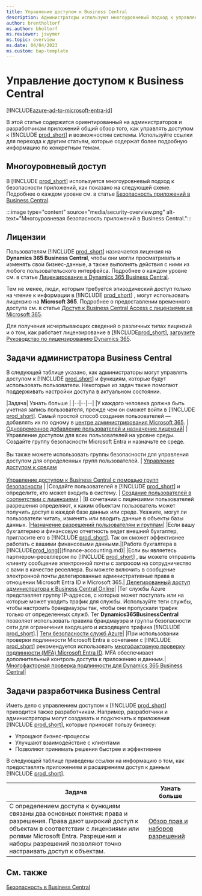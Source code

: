 ```yaml
---
title: Управление доступом к Business Central
description: Администраторы используют многоуровневый подход к управлению доступом к Business Central и возможностям системы.
author: brentholtorf
ms.author: bholtorf
ms.reviewer: jswymer
ms.topic: overview
ms.date: 04/04/2023
ms.custom: bap-template
---
```


# Управление доступом к Business Central

[!INCLUDE[azure-ad-to-microsoft-entra-id](~/../shared-content/shared/azure-ad-to-microsoft-entra-id.md)]

В этой статье содержится ориентированный на администраторов и разработчикам приложений общий обзор того, как управлять доступом к [!INCLUDE [prod_short](includes/prod_short.md)] и возможностям системы. Используйте ссылки для перехода к другим статьям, которые содержат более подробную информацию по конкретным темам.

## Многоуровневый доступ

В [!INCLUDE [prod_short](includes/prod_short.md)] используется многоуровневый подход к безопасности приложений, как показано на следующей схеме. Подробнее о каждом уровне см. в статье [Безопасность приложений в Business Central](/dynamics365/business-central/dev-itpro/security/security-application).

:::image type="content" source="media/security-overview.png" alt-text="Многоуровневая безопасность приложений в Business Central.":::

## Лицензии

Пользователям [!INCLUDE [prod_short](includes/prod_short.md)] назначается лицензия на **Dynamics 365 Business Central**, чтобы они могли просматривать и изменять свои бизнес-данные, а также выполнять действия с ними из любого пользовательского интерфейса. Подробнее о каждом уровне см. в статье [Лицензирование в Dynamics 365 Business Central](/dynamics365/business-central/dev-itpro/deployment/licensing).

Тем не менее, люди, которым требуется эпизодический доступ только на чтение к информации в [!INCLUDE [prod_short](includes/prod_short.md)] , могут использовать лицензию на **Microsoft 365**. Подробнее о предоставлении временного доступа см. в статье [Доступ к Business Central Access с лицензиями на Microsoft 365](admin-access-with-m365-license.md).

Для получения исчерпывающих сведений о различных типах лицензий и о том, как работает лицензирование в [!INCLUDE[prod_short](includes/prod_short.md)], [загрузите Руководство по лицензированию Dynamics 365](https://go.microsoft.com/fwlink/?LinkId=866544).

## Задачи администратора Business Central

В следующей таблице указано, как администраторы могут управлять доступом к [!INCLUDE [prod_short](includes/prod_short.md)] и функциям, которые будут использовать пользователи. Некоторые из задач также помогают поддерживать настройки доступа в актуальном состоянии.

|Задача| Узнать больше |
|--|--|--|
|У каждого человека должна быть учетная запись пользователя, прежде чем он сможет войти в [!INCLUDE [prod_short](includes/prod_short.md)]. Самый простой способ создания пользователей — добавлять их по одному в [центре администрирования Microsoft 365](https://go.microsoft.com/fwlink/p/?linkid=2024339). |[Одновременное добавление пользователей и назначение лицензий](/microsoft-365/admin/add-users/add-users)|
|Управление доступом для всех пользователей на уровне среды. Создайте группу безопасности Microsoft Entra и назначьте ее среде.<br><br> Вы также можете использовать группы безопасности для управления доступом для определенных групп пользователей. | [Управление доступом к средам ](/dynamics365/business-central/dev-itpro/administration/tenant-admin-center-manage-access)<br><br>[Управление доступом к Business Central с помощью групп безопасности](ui-security-groups.md) |
|Создайте пользователей в [!INCLUDE [prod_short](includes/prod_short.md)] и определите, кто может входить в систему. | [Создание пользователей в соответствии с лицензиями](ui-how-users-permissions.md) |
|В сочетании с лицензиями пользователей разрешения определяют, к каким объектам пользователь может получить доступ в каждой базе данных или среде. Укажите, могут ли пользователи читать, изменять или вводить данные в объекты базы данных. |[Назначение разрешений пользователям и группам](ui-define-granular-permissions.md)|
|Если вашу бухгалтерию и финансовую отчетность ведет внешний бухгалтер, пригласите его в [!INCLUDE [prod_short](includes/prod_short.md)]. Так он сможет эффективнее работать с вашими финансовыми данными.|[Работа бухгалтера в [!INCLUDE[prod_long](includes/prod_long.md)]](finance-accounting.md)|
|Если вы являетесь партнером-реселлером по [!INCLUDE [prod_short](includes/prod_short.md)] , вы можете отправить клиенту сообщение электронной почты с запросом на сотрудничество с вами в качестве реселлера. Вы можете включить в сообщение электронной почты делегированные административные права в отношении Microsoft Entra ID и Microsoft 365.| [Делегированный доступ администратора к Business Central Online](/dynamics365/business-central/dev-itpro/administration/delegated-admin)|
|Тег службы Azure представляет группу IP-адресов, с которых может поступать или на которые может уходить трафик для службы. Используйте теги службы, чтобы настроить брандмауэры так, чтобы они пропускали трафик только от определенных служб. Тег **Dynamics365BusinessCentral** позволяет использовать правила брандмауэра и группы безопасности сети для ограничения входящего и исходящего трафика [!INCLUDE [prod_short](includes/prod_short.md)].| [Теги безопасности служб Azure](/dynamics365/business-central/dev-itpro/security/security-service-tags)|
|При использовании проверки подлинности Microsoft Entra в сочетании с [!INCLUDE [prod_short](includes/prod_short.md)] рекомендуется использовать [многофакторную проверку подлинности (MFA) Microsoft Entra ID](/azure/active-directory/authentication/concept-mfa-howitworks). MFA обеспечивает дополнительный контроль доступа к приложению и данным.|[Многофакторная проверка подлинности для Dynamics 365 Business Central](/dynamics365/business-central/dev-itpro/security/multifactor-authentication)|

## Задачи разработчика Business Central

Иметь дело с управлением доступом к [!INCLUDE [prod_short](includes/prod_short.md)] приходится также разработчикам. Например, разработчики и администраторы могут создавать и подключать к приложения [!INCLUDE [prod_short](includes/prod_short.md)], которые приносят пользу бизнесу:  

* Упрощают бизнес-процессы
* Улучшают взаимодействие с клиентами
* Позволяют принимать решения быстрее и эффективнее

В следующей таблице приведены ссылки на информацию о том, как предоставлять приложениям и расширениям доступ к данным [!INCLUDE [prod_short](includes/prod_short.md)].

| Задача | Узнать больше |
|--|--|
|С определением доступа к функциям связаны два основных понятия: права и разрешения. Права дают широкий доступ к объектам в соответствии с лицензиями или ролями Microsoft Entra. Разрешения и наборы разрешений позволяют точно настраивать доступ к объектам. |[Обзор прав и наборов разрешений](/dynamics365/business-central/dev-itpro/developer/devenv-entitlements-and-permissionsets-overview)|

## См. также

[Безопасность в Business Central](/dynamics365/business-central/dev-itpro/security/security-and-protection)
